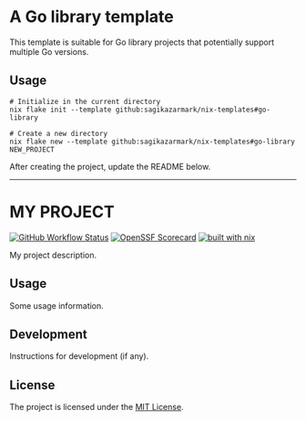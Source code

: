 # A Go library template

This template is suitable for Go library projects that potentially support multiple Go versions.


## Usage

```shell
# Initialize in the current directory
nix flake init --template github:sagikazarmark/nix-templates#go-library

# Create a new directory
nix flake new --template github:sagikazarmark/nix-templates#go-library NEW_PROJECT
```

After creating the project, update the README below.

---
# MY PROJECT

[![GitHub Workflow Status](https://img.shields.io/github/actions/workflow/status/YOURNAME/YOURMODULE/ci.yaml?style=flat-square)](https://github.com/YOURNAME/YOURMODULE/actions/workflows/ci.yaml)
[![OpenSSF Scorecard](https://api.securityscorecards.dev/projects/github.com/YOURNAME/YOURMODULE/badge?style=flat-square)](https://api.securityscorecards.dev/projects/github.com/YOURNAME/YOURMODULE)
[![built with nix](https://builtwithnix.org/badge.svg)](https://builtwithnix.org)

My project description.


## Usage

Some usage information.


## Development

Instructions for development (if any).


## License

The project is licensed under the [MIT License](LICENSE).
